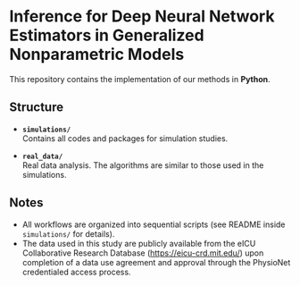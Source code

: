 # Inference for Deep Neural Network Estimators in Generalized Nonparametric Models

This repository contains the implementation of our methods in **Python**.

## Structure

- **`simulations/`**  
  Contains all codes and packages for simulation studies.

- **`real_data/`**  
  Real data analysis. The algorithms are similar to those used in the simulations.

## Notes

- All workflows are organized into sequential scripts (see README inside `simulations/` for details).  
- The data used in this study are publicly available from the eICU Collaborative Research Database (https://eicu-crd.mit.edu/) upon completion of a data use agreement and approval through the PhysioNet credentialed access process.
